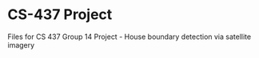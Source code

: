 # CS-437 Project
Files for CS 437 Group 14 Project - House boundary detection via satellite imagery
